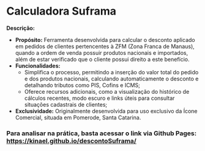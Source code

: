 # Calculadora Suframa 

**Descrição:**
- **Propósito:** Ferramenta desenvolvida para calcular o desconto aplicado em pedidos de clientes pertencentes à ZFM (Zona Franca de Manaus), quando a ordem de venda possuir produtos nacionais e importados, além de estar verificado que o cliente possui direito a este benefício.
- **Funcionalidades:** 
  - Simplifica o processo, permitindo a inserção do valor total do pedido e dos produtos nacionais, calculando automaticamente o desconto e detalhando tributos como PIS, Cofins e ICMS;
  - Oferece recursos adicionais, como a visualização do histórico de cálculos recentes, modo escuro e links úteis para consultar situações cadastrais de clientes;
- **Exclusividade:** Originalmente desenvolvida para uso exclusivo da Ícone Comercial, situada em Pomerode, Santa Catarina.

### Para analisar na prática, basta acessar o link via Github Pages: https://kinael.github.io/descontoSuframa/
